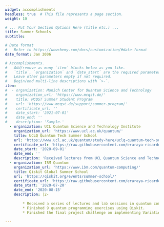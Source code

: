 ```yaml
---
widget: accomplishments
headless: true  # This file represents a page section.
weight: 10

# ... Put Your Section Options Here (title etc.) ...
title: Summer Schools
subtitle:

# Date format
#   Refer to https://wowchemy.com/docs/customization/#date-format
date_format: Jan 2006

# Accomplishments.
#   Add/remove as many `item` blocks below as you like.
#   `title`, `organization` and `date_start` are the required parameters.
#   Leave other parameters empty if not required.
#   Begin/end multi-line descriptions with `>-`.
item:
#  - organization: Munich Center for Quantum Science and Technology
#    organization_url: 'https://www.mcqst.de/'
#    title: MCQST Summer Student Program
#    url: 'https://www.mcqst.de/support/summer-program/'
#    certificate_url: ''
#    date_start: '2021-07-01'
#    date_end: ''
#    description: 'Sample.'
  - organization: UCL Quantum Science and Technology Institute
    organization_url: 'https://www.ucl.ac.uk/quantum/'
    title: UCLQ Quantum Tech Summer School
    url: 'https://www.ucl.ac.uk/quantum/study-here/uclq-quantum-tech-summer-school'
    certificate_url: 'https://raw.githubusercontent.com/eraraya-ricardo/profile-page/master/assets/certificates/QTSS2020_Certificate_Muten.pdf'
    date_start: '2020-09-01'
    date_end: ''
    description: 'Received lectures from UCL Quantum Science and Technology Institute members, hands-on lab works using IBM Quantum Experience and D-Wave Leap platforms, and lab tours.'
  - organization: IBM Quantum
    organization_url: 'https://www.ibm.com/quantum-computing/'
    title: Qiskit Global Summer School
    url: 'https://qiskit.org/events/summer-school/'
    certificate_url: 'https://raw.githubusercontent.com/eraraya-ricardo/profile-page/master/assets/certificates/erarayaricardo.m_MutenEraraya%20Ricardo_QiskitGlobalSummerSchool_QuantumExcellenceCertificate.pdf'
    date_start: '2020-07-20'
    date_end: '2020-08-15'
    description: |2-
    
        * Received a series of lectures and lab sessions in quantum computing from researchers at IBM.
        * Finished 9 quantum programming exercises using Qiskit.
        * Finished the final project challenge on implementing Variational Quantum Eigensolver algorithm for calculating the ground state energy of the LiH molecule in less than 2 days. I mitigated the qubits and gates error by extrapolating the energy data points for several depths of the gate layer. You can access the result [here](https://qgssshowcase.squarespace.com/showcase-part-2/team-104-quantasean) (password: 2020student).

---
```

